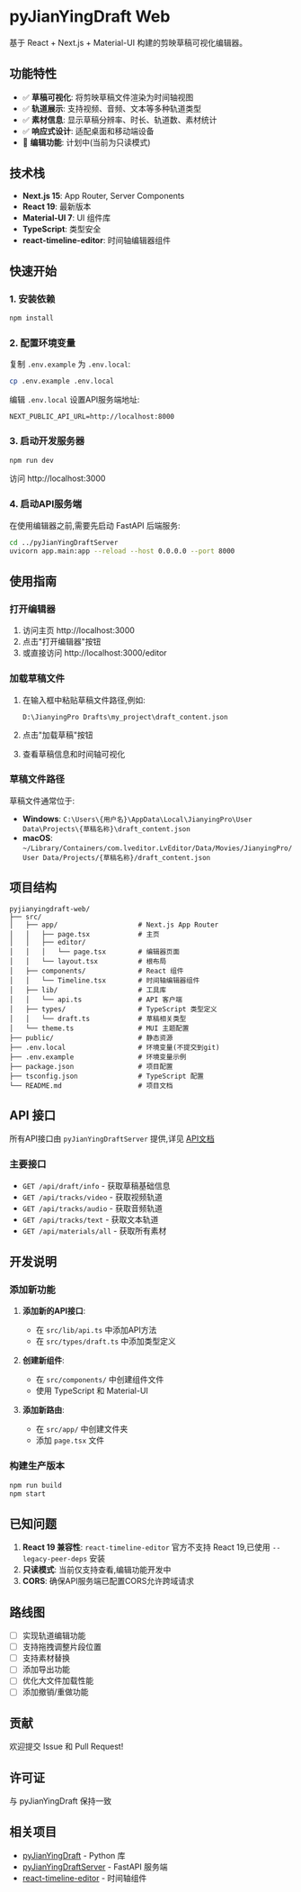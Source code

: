 # pyJianYingDraft Web

基于 React + Next.js + Material-UI 构建的剪映草稿可视化编辑器。

## 功能特性

- ✅ **草稿可视化**: 将剪映草稿文件渲染为时间轴视图
- ✅ **轨道展示**: 支持视频、音频、文本等多种轨道类型
- ✅ **素材信息**: 显示草稿分辨率、时长、轨道数、素材统计
- ✅ **响应式设计**: 适配桌面和移动端设备
- 🚧 **编辑功能**: 计划中(当前为只读模式)

## 技术栈

- **Next.js 15**: App Router, Server Components
- **React 19**: 最新版本
- **Material-UI 7**: UI 组件库
- **TypeScript**: 类型安全
- **react-timeline-editor**: 时间轴编辑器组件

## 快速开始

### 1. 安装依赖

```bash
npm install
```

### 2. 配置环境变量

复制 `.env.example` 为 `.env.local`:

```bash
cp .env.example .env.local
```

编辑 `.env.local` 设置API服务端地址:

```env
NEXT_PUBLIC_API_URL=http://localhost:8000
```

### 3. 启动开发服务器

```bash
npm run dev
```

访问 http://localhost:3000

### 4. 启动API服务端

在使用编辑器之前,需要先启动 FastAPI 后端服务:

```bash
cd ../pyJianYingDraftServer
uvicorn app.main:app --reload --host 0.0.0.0 --port 8000
```

## 使用指南

### 打开编辑器

1. 访问主页 http://localhost:3000
2. 点击"打开编辑器"按钮
3. 或直接访问 http://localhost:3000/editor

### 加载草稿文件

1. 在输入框中粘贴草稿文件路径,例如:
   ```
   D:\JianyingPro Drafts\my_project\draft_content.json
   ```

2. 点击"加载草稿"按钮

3. 查看草稿信息和时间轴可视化

### 草稿文件路径

草稿文件通常位于:

- **Windows**: `C:\Users\{用户名}\AppData\Local\JianyingPro\User Data\Projects\{草稿名称}\draft_content.json`
- **macOS**: `~/Library/Containers/com.lveditor.LvEditor/Data/Movies/JianyingPro/User Data/Projects/{草稿名称}/draft_content.json`

## 项目结构

```
pyjianyingdraft-web/
├── src/
│   ├── app/                    # Next.js App Router
│   │   ├── page.tsx            # 主页
│   │   ├── editor/
│   │   │   └── page.tsx        # 编辑器页面
│   │   └── layout.tsx          # 根布局
│   ├── components/             # React 组件
│   │   └── Timeline.tsx        # 时间轴编辑器组件
│   ├── lib/                    # 工具库
│   │   └── api.ts              # API 客户端
│   ├── types/                  # TypeScript 类型定义
│   │   └── draft.ts            # 草稿相关类型
│   └── theme.ts                # MUI 主题配置
├── public/                     # 静态资源
├── .env.local                  # 环境变量(不提交到git)
├── .env.example                # 环境变量示例
├── package.json                # 项目配置
├── tsconfig.json               # TypeScript 配置
└── README.md                   # 项目文档
```

## API 接口

所有API接口由 `pyJianYingDraftServer` 提供,详见 [API文档](../pyJianYingDraftServer/README.md)

### 主要接口

- `GET /api/draft/info` - 获取草稿基础信息
- `GET /api/tracks/video` - 获取视频轨道
- `GET /api/tracks/audio` - 获取音频轨道
- `GET /api/tracks/text` - 获取文本轨道
- `GET /api/materials/all` - 获取所有素材

## 开发说明

### 添加新功能

1. **添加新的API接口**:
   - 在 `src/lib/api.ts` 中添加API方法
   - 在 `src/types/draft.ts` 中添加类型定义

2. **创建新组件**:
   - 在 `src/components/` 中创建组件文件
   - 使用 TypeScript 和 Material-UI

3. **添加新路由**:
   - 在 `src/app/` 中创建文件夹
   - 添加 `page.tsx` 文件

### 构建生产版本

```bash
npm run build
npm start
```

## 已知问题

1. **React 19 兼容性**: `react-timeline-editor` 官方不支持 React 19,已使用 `--legacy-peer-deps` 安装
2. **只读模式**: 当前仅支持查看,编辑功能开发中
3. **CORS**: 确保API服务端已配置CORS允许跨域请求

## 路线图

- [ ] 实现轨道编辑功能
- [ ] 支持拖拽调整片段位置
- [ ] 支持素材替换
- [ ] 添加导出功能
- [ ] 优化大文件加载性能
- [ ] 添加撤销/重做功能

## 贡献

欢迎提交 Issue 和 Pull Request!

## 许可证

与 pyJianYingDraft 保持一致

## 相关项目

- [pyJianYingDraft](https://github.com/JulyWitch/pyJianYingDraft) - Python 库
- [pyJianYingDraftServer](../pyJianYingDraftServer) - FastAPI 服务端
- [react-timeline-editor](https://github.com/xzdarcy/react-timeline-editor) - 时间轴组件
